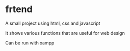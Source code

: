 # frtend

A small project using html, css and javascript

It shows various functions that are useful for web design

Can be run with xampp
